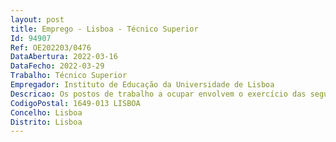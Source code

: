 ```yaml
--- 
layout: post
title: Emprego - Lisboa - Técnico Superior
Id: 94907
Ref: OE202203/0476
DataAbertura: 2022-03-16
DataFecho: 2022-03-29
Trabalho: Técnico Superior
Empregador: Instituto de Educação da Universidade de Lisboa
Descricao: Os postos de trabalho a ocupar envolvem o exercício das seguintes funções da carreira geral de Técnico Superior, associadas às competências adstritas à Divisão Académica, previstas no Regulamento n.º 508 2015, publicado no Diário da República, 2.ª série, n.º 151, de 5 de agosto, retificado pela Declaração de Retificação n.º 807 2015, publicada no Diário da República, 2.ª série, n.º 181, de 16 de setembro, alterado pela Deliberação n.º 24 2020, publicada no Diário da República, 2.ª série, n.º 6, de 9 de janeiro  funções consultivas, de estudo, planeamento, elaboração de pareceres e projetos, com diversos graus de complexidade, e execução de outras atividades, de apoio geral ou especializado, designadamente a)	Atendimento ao público  Prestar informações sobre as condições de ingresso, inscrição e frequência nos cursos ministrados pelo Instituto de Educação (IE) e pela Faculdade de Psicologia (FP) b)	Receber as candidaturas e organizar os processos relativos a concursos especiais, reingressos, mudanças de curso e transferências c)	Proceder às parametrizações do sistema informático, nomeadamente no que concerne a candidaturas, matrículas e inscrições d)	Gerir os processos de seleção das candidaturas e de concursos para acesso aos 1.ºs, 2.ºs e 3.ºs ciclos de estudos do IE e da FP e)	Elaborar os editais e avisos relativos a matrículas, inscrições e pagamento de propinas f)	Efetuar as matrículas e inscrições nos diversos cursos ministrados pelo IE e pela FP g)	Organizar e encaminhar os processos de equivalência e de reconhecimento de habilitações académicas, bem como os processos de creditações h)	Organizar, analisar e encaminhar os pedidos de elaboração de cotutela internacional i)	Receber, organizar e movimentar os processos relativos ao estatuto de trabalhador estudante, de dirigente associativo e de atleta de alta competição j)	Elaborar informações tendentes à instrução de processos que careçam de despacho superior k)	Receber, organizar e movimentar os processos de creditação de unidades curriculares para prosseguimento de estudos l)	Receber, nos termos e nos prazos fixados, as inscrições para exames de melhoria de nota e para a época especial ou específica m)	Proceder, em tempo oportuno, à importação das pautas de exame final e de melhoria de nota n)	Elaborar estatísticas relativas aos estudantes, designadamente as solicitadas pelos órgãos de gestão, pela Reitoria ou outras entidades o)	Organizar os processos relativos ao pagamento de propinas, taxas e outros emolumentos p)	Elaborar, nos prazos legais, as listas de estudantes com propinas em atraso, para os efeitos legalmente previstos q)	Preparar os elementos relativos aos estudantes para o Relatório de Atividades  r)	Proceder ao registo informático de todos os atos respeitantes à vida escolar dos estudantes s)	Emitir certidões de matrícula, inscrição, frequência, conclusão de curso e outras relativas a atos que constem do serviço e não sejam de natureza reservada t)	Elaborar o expediente relativo à Divisão Académica u)	Organizar e manter atualizado o arquivo dos processos individuais dos estudantes e de processos relativos à Divisão Académica.
CodigoPostal: 1649-013 LISBOA
Concelho: Lisboa
Distrito: Lisboa
--- 
```

